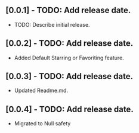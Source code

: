 ## [0.0.1] - TODO: Add release date.

* TODO: Describe initial release.

## [0.0.2] - TODO: Add release date.

* Added Default Starring or Favoriting feature.

## [0.0.3] - TODO: Add release date.

* Updated Readme.md.

## [0.0.4] - TODO: Add release date.

* Migrated to Null safety
